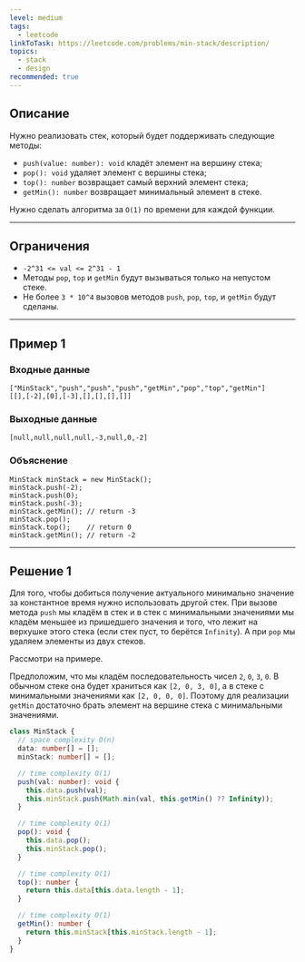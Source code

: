 ```yaml
---
level: medium
tags:
  - leetcode
linkToTask: https://leetcode.com/problems/min-stack/description/
topics:
  - stack
  - design
recommended: true
---
```

## Описание

Нужно реализовать стек, который будет поддерживать следующие методы:

- `push(value: number): void` кладёт элемент на вершину стека;
- `pop(): void` удаляет элемент с вершины стека;
- `top(): number` возвращает самый верхний элемент стека;
- `getMin(): number` возвращает минимальный элемент в стеке.

Нужно сделать алгоритма за `O(1)` по времени для каждой функции.

---
## Ограничения

- `-2^31 <= val <= 2^31 - 1`
- Методы `pop`, `top` и `getMin` будут вызываться только на непустом стеке.
- Не более `3 * 10^4` вызовов методов `push`, `pop`, `top`, и `getMin` будут сделаны.

---
## Пример 1

### Входные данные

```
["MinStack","push","push","push","getMin","pop","top","getMin"]
[[],[-2],[0],[-3],[],[],[],[]]
```
### Выходные данные

```
[null,null,null,null,-3,null,0,-2]
```
### Объяснение

```
MinStack minStack = new MinStack();
minStack.push(-2);
minStack.push(0);
minStack.push(-3);
minStack.getMin(); // return -3
minStack.pop();
minStack.top();    // return 0
minStack.getMin(); // return -2
```

---
## Решение 1

Для того, чтобы добиться получение актуального минимально значение за константное время нужно использовать другой стек. При вызове метода `push` мы кладём в стек и в стек с минимальными значениями мы кладём меньшее из пришедшего значения и того, что лежит на верхушке этого стека (если стек пуст, то берётся `Infinity`). А при `pop` мы удаляем элементы из двух стеков.

Рассмотри на примере.

Предположим, что мы кладём последовательность чисел `2`, `0`, `3`, `0`. В обычном стеке она будет храниться как `[2, 0, 3, 0]`, а в стеке с минимальными значениями как `[2, 0, 0, 0]`.
Поэтому для реализации `getMin` достаточно брать элемент на вершине стека с минимальными значениями.

```typescript
class MinStack {
  // space complexity O(n)
  data: number[] = [];
  minStack: number[] = [];

  // time complexity O(1)
  push(val: number): void {
    this.data.push(val);
    this.minStack.push(Math.min(val, this.getMin() ?? Infinity));
  }

  // time complexity O(1)
  pop(): void {
    this.data.pop();
    this.minStack.pop();
  }

  // time complexity O(1)
  top(): number {
    return this.data[this.data.length - 1];
  }

  // time complexity O(1)
  getMin(): number {
    return this.minStack[this.minStack.length - 1];
  }
}
```